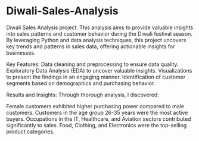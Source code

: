 # Diwali-Sales-Analysis
Diwali Sales Analysis project. This analysis aims to provide valuable insights into sales patterns and customer behavior during the Diwali festival season. By leveraging Python and data analysis techniques, this project uncovers key trends and patterns in sales data, offering actionable insights for businesses.

Key Features:
Data cleaning and preprocessing to ensure data quality.
Exploratory Data Analysis (EDA) to uncover valuable insights.
Visualizations to present the findings in an engaging manner.
Identification of customer segments based on demographics and purchasing behavior.


Results and Insights:
Through thorough analysis, I discovered:

Female customers exhibited higher purchasing power compared to male customers.
Customers in the age group 26-35 years were the most active buyers.
Occupations in the IT, Healthcare, and Aviation sectors contributed significantly to sales.
Food, Clothing, and Electronics were the top-selling product categories.
